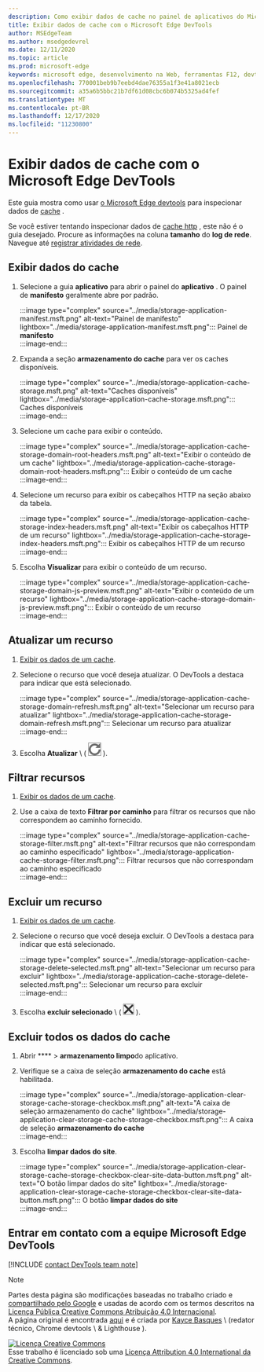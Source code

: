 ```yaml
---
description: Como exibir dados de cache no painel de aplicativos do Microsoft Edge DevTools.
title: Exibir dados de cache com o Microsoft Edge DevTools
author: MSEdgeTeam
ms.author: msedgedevrel
ms.date: 12/11/2020
ms.topic: article
ms.prod: microsoft-edge
keywords: microsoft edge, desenvolvimento na Web, ferramentas F12, devtools
ms.openlocfilehash: 770001beb9b7eebd4dae76355a1f3e41a8021ecb
ms.sourcegitcommit: a35a6b5bbc21b7df61d08cbc6b074b5325ad4fef
ms.translationtype: MT
ms.contentlocale: pt-BR
ms.lasthandoff: 12/17/2020
ms.locfileid: "11230800"
---
```

<!-- Copyright Kayce Basques 

   Licensed under the Apache License, Version 2.0 (the "License");
   you may not use this file except in compliance with the License.
   You may obtain a copy of the License at

       https://www.apache.org/licenses/LICENSE-2.0

   Unless required by applicable law or agreed to in writing, software
   distributed under the License is distributed on an "AS IS" BASIS,
   WITHOUT WARRANTIES OR CONDITIONS OF ANY KIND, either express or implied.
   See the License for the specific language governing permissions and
   limitations under the License.  -->

# Exibir dados de cache com o Microsoft Edge DevTools  

Este guia mostra como usar [o Microsoft Edge devtools][MicrosoftEdgeDevTools] para inspecionar dados de [cache][MDNCache] .  

Se você estiver tentando inspecionar dados de [cache http][MDNHTTPCaching] , este não é o guia desejado.  Procure as informações na coluna **tamanho** do **log de rede**.  Navegue até [registrar atividades de rede][DevtoolsNetworkLogActivity].  

## Exibir dados do cache  

1.  Selecione a guia **aplicativo** para abrir o painel do **aplicativo** .  O painel de **manifesto** geralmente abre por padrão.  
    
    :::image type="complex" source="../media/storage-application-manifest.msft.png" alt-text="Painel de manifesto" lightbox="../media/storage-application-manifest.msft.png":::
       Painel de **manifesto**  
    :::image-end:::  
    
1.  Expanda a seção **armazenamento do cache** para ver os caches disponíveis.  
    
    :::image type="complex" source="../media/storage-application-cache-storage.msft.png" alt-text="Caches disponíveis" lightbox="../media/storage-application-cache-storage.msft.png":::
       Caches disponíveis  
    :::image-end:::  
    
1.  Selecione um cache para exibir o conteúdo.  
    
    :::image type="complex" source="../media/storage-application-cache-storage-domain-root-headers.msft.png" alt-text="Exibir o conteúdo de um cache" lightbox="../media/storage-application-cache-storage-domain-root-headers.msft.png":::
       Exibir o conteúdo de um cache  
    :::image-end:::  
    
1.  Selecione um recurso para exibir os cabeçalhos HTTP na seção abaixo da tabela.  
    
    :::image type="complex" source="../media/storage-application-cache-storage-index-headers.msft.png" alt-text="Exibir os cabeçalhos HTTP de um recurso" lightbox="../media/storage-application-cache-storage-index-headers.msft.png":::
       Exibir os cabeçalhos HTTP de um recurso  
    :::image-end:::  
    
1.  Escolha **Visualizar** para exibir o conteúdo de um recurso.  
    
    :::image type="complex" source="../media/storage-application-cache-storage-domain-js-preview.msft.png" alt-text="Exibir o conteúdo de um recurso" lightbox="../media/storage-application-cache-storage-domain-js-preview.msft.png":::
       Exibir o conteúdo de um recurso  
    :::image-end:::  
    
## Atualizar um recurso  

1.  [Exibir os dados de um cache](#view-cache-data).  
1.  Selecione o recurso que você deseja atualizar.  O DevTools a destaca para indicar que está selecionado.  
    
    :::image type="complex" source="../media/storage-application-cache-storage-domain-refresh.msft.png" alt-text="Selecionar um recurso para atualizar" lightbox="../media/storage-application-cache-storage-domain-refresh.msft.png":::
       Selecionar um recurso para atualizar  
    :::image-end:::  
    
1.  Escolha **Atualizar** \ ( ![ Atualizar ][ImageRefreshIcon] \).  
    
## Filtrar recursos  

1.  [Exibir os dados de um cache](#view-cache-data).  
1.  Use a caixa de texto **Filtrar por caminho** para filtrar os recursos que não correspondem ao caminho fornecido.  
    
    :::image type="complex" source="../media/storage-application-cache-storage-filter.msft.png" alt-text="Filtrar recursos que não correspondam ao caminho especificado" lightbox="../media/storage-application-cache-storage-filter.msft.png":::
       Filtrar recursos que não correspondam ao caminho especificado  
    :::image-end:::  
    
## Excluir um recurso  

1.  [Exibir os dados de um cache](#view-cache-data).  
1.  Selecione o recurso que você deseja excluir.  O DevTools a destaca para indicar que está selecionado.  
    
    :::image type="complex" source="../media/storage-application-cache-storage-delete-selected.msft.png" alt-text="Selecionar um recurso para excluir" lightbox="../media/storage-application-cache-storage-delete-selected.msft.png":::
       Selecionar um recurso para excluir  
    :::image-end:::  
    
1.  Escolha **excluir selecionado** \ ( ![ excluir selecionado ][ImageDeleteIcon] \).  
    
## Excluir todos os dados do cache  

1.  Abrir ****  >  **armazenamento limpo**do aplicativo.  
1.  Verifique se a caixa de seleção **armazenamento do cache** está habilitada.  
    
    :::image type="complex" source="../media/storage-application-clear-storage-cache-storage-checkbox.msft.png" alt-text="A caixa de seleção armazenamento do cache" lightbox="../media/storage-application-clear-storage-cache-storage-checkbox.msft.png":::
       A caixa de seleção **armazenamento do cache**  
    :::image-end:::  
    
1.  Escolha **limpar dados do site**.  
    
    :::image type="complex" source="../media/storage-application-clear-storage-cache-storage-checkbox-clear-site-data-button.msft.png" alt-text="O botão limpar dados do site" lightbox="../media/storage-application-clear-storage-cache-storage-checkbox-clear-site-data-button.msft.png":::
       O botão **limpar dados do site**  
    :::image-end:::  
    
## Entrar em contato com a equipe Microsoft Edge DevTools  

[!INCLUDE [contact DevTools team note](../includes/contact-devtools-team-note.md)]  

<!-- image links -->  

[ImageDeleteIcon]: ../media/delete-icon.msft.png  
[ImageRefreshIcon]: ../media/refresh-icon.msft.png  

<!-- links -->  

[MicrosoftEdgeDevTools]: ../../devtools-guide-chromium/index.md "Ferramentas de desenvolvedor do Microsoft Edge (Chromium) | Documentos da Microsoft"  
[DevtoolsNetworkLogActivity]: ../network/index.md#log-network-activity  "Registrar atividades da rede | Documentos da Microsoft"  

[MDNCache]: https://developer.mozilla.org/docs/Web/API/Cache "Cache | MDN"  
[MDNHTTPCaching]: https://developer.mozilla.org/docs/Web/HTTP/Caching "Cache HTTP | MDN"  

> [!NOTE]
> Partes desta página são modificações baseadas no trabalho criado e [compartilhado pelo Google][GoogleSitePolicies] e usadas de acordo com os termos descritos na [Licença Pública Creative Commons Atribuição 4.0 Internacional][CCA4IL].  
> A página original é encontrada [aqui](https://developers.google.com/web/tools/chrome-devtools/storage/cache) e é criada por [Kayce Basques][KayceBasques] \ (redator técnico, Chrome devtools \ & Lighthouse \).  

[![Licença Creative Commons][CCby4Image]][CCA4IL]  
Esse trabalho é licenciado sob uma [Licença Attribution 4.0 International da Creative Commons][CCA4IL].  

[CCA4IL]: https://creativecommons.org/licenses/by/4.0  
[CCby4Image]: https://i.creativecommons.org/l/by/4.0/88x31.png  
[GoogleSitePolicies]: https://developers.google.com/terms/site-policies  
[KayceBasques]: https://developers.google.com/web/resources/contributors/kaycebasques  
